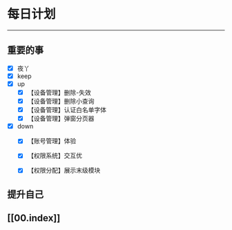 
# 每日计划
---
## 重要的事

- [x]    夜丫
- [x]   keep
- [x]  up
	- [x] 【设备管理】删除-失效
	- [x] 【设备管理】删除小查询
	- [x] 【设备管理】认证白名单字体
	- [x] 【设备管理】弹窗分页器
- [x] down
	- [x] 【账号管理】体验
	- [x] 【权限系统】交互优
	- [x] 【权限分配】展示末级模块



## 提升自己

  



## [[00.index]]










